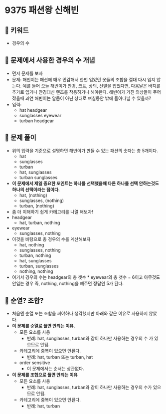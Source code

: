 # 9375 패션왕 신해빈

## 🍎 키워드
- 경우의 수

## 🍎 문제에서 사용한 경우의 수 개념
- 먼저 문제를 보자
- 문제: 해빈이는 패션에 매우 민감해서 한번 입었던 옷들의 조합을 절대 다시 입지 않는다. 예를 들어 오늘 해빈이가 안경, 코트, 상의, 신발을 입었다면, 다음날은 바지를 추가로 입거나 안경대신 렌즈를 착용하거나 해야한다. 해빈이가 가진 의상들이 주어졌을때 과연 해빈이는 알몸이 아닌 상태로 며칠동안 밖에 돌아다닐 수 있을까?
- 입력: 
    - hat headgear
    - sunglasses eyewear
    - turban headgear

## 🍎 문제 풀이
- 위의 입력을 기준으로 설명하면 해빈이가 만들 수 있는 패션의 숫자는 총 5개이다.
    - hat
    - sunglasses
    - turban
    - hat, sunglasses
    - turban sunglasses
- **이 문제에서 제일 중요한 포인트는 하나를 선택했을때 다른 하나를 선택 안하는것도 하나의 선택이라는 점이다.**
    - hat, (nothing)
    - sunglasses, (nothing)
    - turban, (nothing)
- 좀 더 이해하기 쉽게 카테고리를 나열 해보자!
- headgear
    - hat, turban, nothing
- eyewear
    - sunglasses, nothing
- 이것을 바탕으로 총 경우의 수를 계산해보자
    - hat, nothing
    - sunglasses, nothing
    - turban, nothing
    - hat, sunglasses
    - turban, sunglasses
    - nothing, nothing 
- 여기서 경우의 수는 headgear의 총 갯수 * eyewear의 총 갯수 = 6이고 아무것도 안입는 경우 즉, nothing, nothing을 빼주면 정답인 5가 된다.

## 🍎 순열? 조합?
- 처음엔 순열 또는 조합을 써야하나 생각했지만 아래와 같은 이유로 사용하지 않았다.
- **이 문제를 순열로 풀면 안되는 이유.**
    - 모든 요소를 사용
        - 반례: hat, sunglasses, turban와 같이 하나만 사용하는 경우의 수 가 있으므로 안됨.
    - 카테고리에 중복이 있으면 안된다.
        - 반례: hat, turban 또는 turban, hat
    - order sensitive
        - 이 문제에서는 순서는 상관없다.
- **이 문제를 조합으로 풀면 안되는 이유**
    - 모든 요소를 사용
        - 반례: hat, sunglasses, turban와 같이 하나만 사용하는 경우의 수가 있으므로 안됨.
    - 카테고리에 중복이 있으면 안된다.
        - 반례: hat, turban
